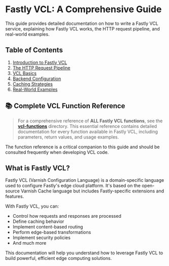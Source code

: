 # Fastly VCL: A Comprehensive Guide

This guide provides detailed documentation on how to write a Fastly VCL service, explaining how Fastly VCL works, the HTTP request pipeline, and real-world examples.

## Table of Contents

1. [Introduction to Fastly VCL](./01-introduction.md)
2. [The HTTP Request Pipeline](./02-request-pipeline.md)
3. [VCL Basics](./03-vcl-basics.md)
4. [Backend Configuration](./04-backend-configuration.md)
5. [Caching Strategies](./05-caching-strategies.md)
6. [Real-World Examples](./06-real-world-examples.md)

## 📚 Complete VCL Function Reference

> For a comprehensive reference of **ALL Fastly VCL functions**, see the [**vcl-functions**](vcl-functions) directory. This essential reference contains detailed documentation for every function available in Fastly VCL, including parameters, return values, and usage examples.

The function reference is a critical companion to this guide and should be consulted frequently when developing VCL code.

## What is Fastly VCL?

Fastly VCL (Varnish Configuration Language) is a domain-specific language used to configure Fastly's edge cloud platform. It's based on the open-source Varnish Cache language but includes Fastly-specific extensions and features.

With Fastly VCL, you can:

- Control how requests and responses are processed
- Define caching behavior
- Implement content-based routing
- Perform edge-based transformations
- Implement security policies
- And much more

This documentation will help you understand how to leverage Fastly VCL to build powerful, efficient edge computing solutions.